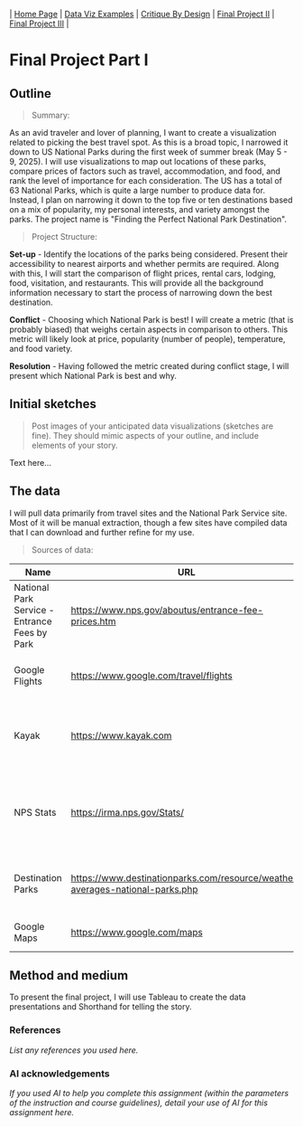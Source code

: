 | [Home Page](https://lmboos.github.io/boos-dataviz-portfolio/) | [Data Viz Examples](dataviz-examples.md) | [Critique By Design](critique-by-design.md) | [Final Project II](final-project-part-two.md) | [Final Project III](final-project-part-three.md) |

# Final Project Part I

## Outline
> Summary: 
 
As an avid traveler and lover of planning, I want to create a visualization related to picking the best travel spot. As this is a broad topic, I narrowed it down to US National Parks during the first week of summer break (May 5 - 9, 2025). I will use visualizations to map out locations of these parks, compare prices of factors such as travel, accommodation, and food, and rank the level of importance for each consideration. The US has a total of 63 National Parks, which is quite a large number to produce data for. Instead, I plan on narrowing it down to the top five or ten destinations based on a mix of popularity, my personal interests, and variety amongst the parks. The project name is "Finding the Perfect National Park Destination". 

> Project Structure:  

**Set-up** - Identify the locations of the parks being considered. Present their accessibility to nearest airports and whether permits are required. Along with this, I will start the comparison of flight prices, rental cars, lodging, food, visitation, and restaurants. This will provide all the background information necessary to start the process of narrowing down the best destination.

**Conflict** - Choosing which National Park is best! I will create a metric (that is probably biased) that weighs certain aspects in comparison to others. This metric will likely look at price, popularity (number of people), temperature, and food variety.

**Resolution** - Having followed the metric created during conflict stage, I will present which National Park is best and why.  

## Initial sketches
> Post images of your anticipated data visualizations (sketches are fine). They should mimic aspects of your outline, and include elements of your story.  

Text here...

## The data
I will pull data primarily from travel sites and the National Park Service site. Most of it will be manual extraction, though a few sites have compiled data that I can download and further refine for my use.

> Sources of data:

| Name | URL | Description |
|---------|--------|----------------|
| National Park Service - Entrance Fees by Park | https://www.nps.gov/aboutus/entrance-fee-prices.htm   | Identifies fees for each National Park service site |
| Google Flights | https://www.google.com/travel/flights | Provides price for flight information |
| Kayak | https://www.kayak.com    | Compare rental car and lodging prices for travel destinations |
| NPS Stats | https://irma.nps.gov/Stats/ | View annual or monthly visitor rates for National Park service sites |
| Destination Parks | https://www.destinationparks.com/resource/weather-averages-national-parks.php | National Park weather averages by month |
| Google Maps | https://www.google.com/maps | See nearby restaurants and airpots |

## Method and medium
To present the final project, I will use Tableau to create the data presentations and Shorthand for telling the story.

### References
_List any references you used here._

### AI acknowledgements
_If you used AI to help you complete this assignment (within the parameters of the instruction and course guidelines), detail your use of AI for this assignment here._
